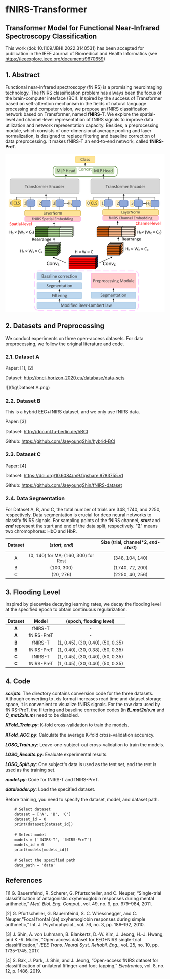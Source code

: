# fNIRS-Transformer
## Transformer Model for Functional Near-Infrared Spectroscopy Classification
This work (doi: 10.1109/JBHI.2022.3140531) has been accepted for publication in the IEEE Journal of Biomedical and Health Informatics (see https://ieeexplore.ieee.org/document/9670659)



##  1.  Abstract

Functional near-infrared spectroscopy (fNIRS) is a promising neuroimaging technology. The fNIRS classification problem has always been the focus of the brain-computer interface (BCI). Inspired by the success of Transformer based on self-attention mechanism in the fields of natural language processing and computer vision, we propose an fNIRS classification network based on Transformer, named **fNIRS-T**. We explore the spatial-level and channel-level representation of fNIRS signals to improve data utilization and network representation capacity. Besides, a preprocessing module, which consists of one-dimensional average pooling and layer normalization, is designed to replace filtering and baseline correction of data preprocessing. It makes fNIRS-T an end-to-end network, called **fNIRS-PreT**. 

![fig](fig\model.png)



## 2. Datasets and Preprocessing
We conduct experiments on three open-access datasets. For data preprocessing, we follow the original literature and code.

### 2.1.  Dataset A
Paper: [1], [2]

Dataset:  http://bnci-horizon-2020.eu/database/data-sets 

![](fig\Dataset A.png)

### 2.2.  Dataset B

This is a hybrid EEG+fNIRS dataset, and we only use fNIRS data.

Paper: [3]

Dataset:  http://doc.ml.tu-berlin.de/hBCI 

Github:  https://github.com/JaeyoungShin/hybrid-BCI 

### 2.3.  Dataset C
Paper: [4]

Dataset: https://doi.org/10.6084/m9.figshare.9783755.v1 

Github: https://github.com/JaeyoungShin/fNIRS-dataset 

### 2.4. Data Segmentation

For Dataset A, B, and C, the total number of trials are 348, 1740, and 2250, respectively.  Data segmentation is crucial for deep neural networks to classify fNIRS signals. For sampling points of the fNIRS channel, ***start*** and ***end*** represent the start and end of the data split, respectively. "**2**" means two chromophores: HbO and HbR.

| Dataset |           (*start*, *end*)           | Size (trial, channel*2, *end-start*) |
| :-----: | :----------------------------------: | :----------------------------------: |
|    A    | (0, 140) for MA; (160, 300) for Rest |           (348, 104, 140)            |
|    B    |              (100, 300)              |           (1740, 72, 200)            |
|    C    |              (20, 276)               |           (2250, 40, 256)            |



## 3. Flooding Level

Inspired by piecewise decaying learning rates, we decay the flooding level at the specified epoch to obtain continuous regularization. 

| Dataset |   Model    |      (epoch, flooding level)      |
| :-----: | :--------: | :-------------------------------: |
|  **A**  |  fNIRS-T   |                 -                 |
|  **A**  | fNIRS-PreT |                 -                 |
|  **B**  |  fNIRS-T   | (1, 0.45), (30, 0.40), (50, 0.35) |
|  **B**  | fNIRS-PreT | (1, 0.40), (30, 0.38), (50, 0.35) |
|  **C**  |  fNIRS-T   | (1, 0.45), (30, 0.40), (50, 0.35) |
|  **C**  | fNIRS-PreT | (1, 0.45), (30, 0.40), (50, 0.35) |



## 4. Code

 ***scripts***:  The  directory contains conversion code for the three datasets. Although converting to *.xls* format increases read time and dataset storage space, it is convenient to visualize fNIRS signals. For the raw data used by fNIRS-PreT, the filtering and baseline correction codes (in ***B_mat2xls.m*** and ***C_mat2xls.m***) need to be disabled.

***KFold_Train.py***:  K-fold cross-validation to train the models.

***KFold_ACC.py***:  Calculate the average K-fold cross-validation accuracy.

***LOSO_Train.py***:  Leave-one-subject-out cross-validation to train the models.

***LOSO_Results.py***:  Evaluate experimental results.

***LOSO_Split.py***:  One subject's data is used as the test set, and the rest is used as the training set.

***model.py***:  Code for fNIRS-T and fNIRS-PreT.

***dataloader.py***:  Load the specified dataset.

Before training, you need to specify the dataset, model, and dataset path.

```
    # Select dataset
    dataset = ['A', 'B', 'C']
    dataset_id = 0
    print(dataset[dataset_id])

    # Select model
    models = ['fNIRS-T', 'fNIRS-PreT']
    models_id = 0
    print(models[models_id])

    # Select the specified path
    data_path = 'data'
```



## References

[1] G. Bauernfeind, R. Scherer, G. Pfurtscheller, and C. Neuper, “Single-trial classifification of antagonistic oxyhemoglobin responses during mental arithmetic,” *Med. Biol. Eng. Comput.*, vol. 49, no. 9, pp. 979–984, 2011.

[2] G. Pfurtscheller, G. Bauernfeind, S. C. Wriessnegger, and C. Neuper,“Focal frontal (de) oxyhemoglobin responses during simple arithmetic,” Int. J. Psychophysiol., vol. 76, no. 3, pp. 186–192, 2010.

[3] J. Shin, A. von Luhmann, B. Blankertz, D.-W. Kim, J. Jeong, H.-J. Hwang, and K.-R. Muller, “Open access dataset for EEG+NIRS single-trial classifification,” *IEEE Trans. Neural Syst. Rehabil. Eng.*, vol. 25, no. 10, pp. 1735–1745, 2017.

[4] S. Bak, J. Park, J. Shin, and J. Jeong, “Open-access fNIRS dataset for classifification of unilateral fifinger-and foot-tapping,” *Electronics*, vol. 8, no. 12, p. 1486, 2019.